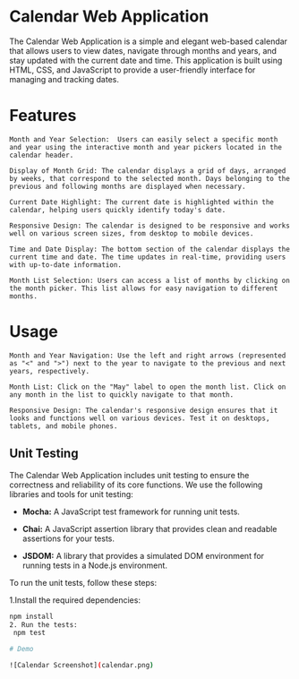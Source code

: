 # Calendar Web Application

 The Calendar Web Application is a simple and elegant web-based calendar that allows users to view dates, navigate through months and years, and stay updated with the current date and time. This application is built using HTML, CSS, and JavaScript to provide a user-friendly interface for managing and tracking dates.
# Features

    Month and Year Selection:  Users can easily select a specific month and year using the interactive month and year pickers located in the calendar header.

    Display of Month Grid: The calendar displays a grid of days, arranged by weeks, that correspond to the selected month. Days belonging to the previous and following months are displayed when necessary.

    Current Date Highlight: The current date is highlighted within the calendar, helping users quickly identify today's date.

    Responsive Design: The calendar is designed to be responsive and works well on various screen sizes, from desktop to mobile devices.

    Time and Date Display: The bottom section of the calendar displays the current time and date. The time updates in real-time, providing users with up-to-date information.

    Month List Selection: Users can access a list of months by clicking on the month picker. This list allows for easy navigation to different months.

# Usage

    Month and Year Navigation: Use the left and right arrows (represented as "<" and ">") next to the year to navigate to the previous and next years, respectively.

    Month List: Click on the "May" label to open the month list. Click on any month in the list to quickly navigate to that month.

    Responsive Design: The calendar's responsive design ensures that it looks and functions well on various devices. Test it on desktops, tablets, and mobile phones.
## Unit Testing

The Calendar Web Application includes unit testing to ensure the correctness and reliability of its core functions. We use the following libraries and tools for unit testing:

- **Mocha:** A JavaScript test framework for running unit tests.

- **Chai:** A JavaScript assertion library that provides clean and readable assertions for your tests.

- **JSDOM:** A library that provides a simulated DOM environment for running tests in a Node.js environment.

To run the unit tests, follow these steps:

1.Install the required dependencies:
  ```bash
  npm install
2. Run the tests:
   npm test

# Demo

![Calendar Screenshot](calendar.png)